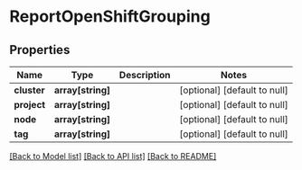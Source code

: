 # ReportOpenShiftGrouping

## Properties
Name | Type | Description | Notes
------------ | ------------- | ------------- | -------------
**cluster** | **array[string]** |  | [optional] [default to null]
**project** | **array[string]** |  | [optional] [default to null]
**node** | **array[string]** |  | [optional] [default to null]
**tag** | **array[string]** |  | [optional] [default to null]

[[Back to Model list]](../README.md#documentation-for-models) [[Back to API list]](../README.md#documentation-for-api-endpoints) [[Back to README]](../README.md)


